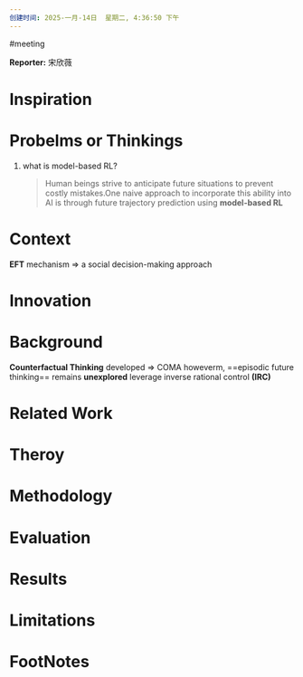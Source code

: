 ```yaml
---
创建时间: 2025-一月-14日  星期二, 4:36:50 下午
---
```

#meeting 

**Reporter:**  宋欣薇

# Inspiration


# Probelms or Thinkings 
1. what is model-based RL?
   >Human beings strive to anticipate future situations to prevent costly mistakes.One naive approach to incorporate this ability into AI is through future trajectory prediction using **model-based RL**



# Context
**EFT** mechanism $\Longrightarrow$ a social decision-making approach 


# Innovation



# Background
**Counterfactual Thinking** developed $\Longrightarrow$ COMA
howeverm, ==episodic future thinking== remains **unexplored**
leverage inverse rational control **(IRC)**

# Related Work



# Theroy



# Methodology



# Evaluation



# Results



# Limitations



# FootNotes
